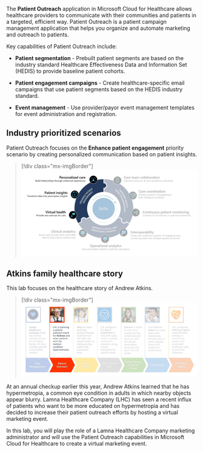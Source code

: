 The **Patient Outreach** application in Microsoft Cloud for Healthcare allows healthcare providers to communicate with their communities and patients in a targeted, efficient way. Patient Outreach is a patient campaign management application that helps you organize and automate marketing and outreach to patients.

Key capabilities of Patient Outreach include:

-   **Patient segmentation** - Prebuilt patient segments are based on the industry standard Healthcare Effectiveness Data and Information Set (HEDIS) to provide baseline patient cohorts.

-   **Patient engagement campaigns** - Create healthcare-specific email campaigns that use patient segments based on the HEDIS industry standard.

-   **Event management** - Use provider/payor event management templates for event administration and registration.

## Industry prioritized scenarios

Patient Outreach focuses on the **Enhance patient engagement** priority scenario by creating personalized communication based on patient insights.

> [!div class="mx-imgBorder"]
> [![Screenshot of a diagram showing an enhanced patient engagement priority scenario with capabilities highlighted.](../media/patient-outreach-diagram.png)](../media/patient-outreach-diagram.png#lightbox)

## Atkins family healthcare story

This lab focuses on the healthcare story of Andrew Atkins.

> [!div class="mx-imgBorder"]
> [![Screenshot of a diagram highlighting the healthcare story of Andrew Atkins.](../media/atkins-story.png)](../media/atkins-story.png#lightbox)

At an annual checkup earlier this year, Andrew Atkins learned that he has hypermetropia, a common eye condition in adults in which nearby objects appear blurry. Lamna Healthcare Company (LHC) has seen a recent influx of patients who want to be more educated on hypermetropia and has decided to increase their patient outreach efforts by hosting a virtual marketing event.

In this lab, you will play the role of a Lamna Healthcare Company marketing administrator and will use the Patient Outreach capabilities in Microsoft Cloud for Healthcare to create a virtual marketing event.
